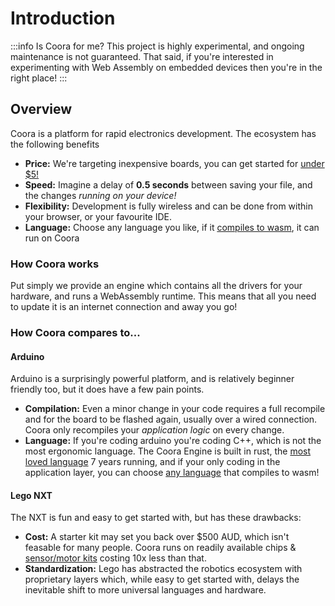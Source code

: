 # Introduction

:::info Is Coora for me?
This project is highly experimental, and ongoing maintenance is not guaranteed. That said, if you're interested in experimenting with Web Assembly on embedded devices then you're in the right place!
:::


## Overview

Coora is a platform for rapid electronics development. The ecosystem has the following benefits
- **Price:** We're targeting inexpensive boards, you can get started for [under $5!][esp32-c3]
- **Speed:** Imagine a delay of **0.5 seconds** between saving your file, and the changes *running on your device!*
- **Flexibility:** Development is fully wireless and can be done from within your browser, or your favourite IDE.
- **Language:** Choose any language you like, if it [compiles to wasm][wasm-langs], it can run on Coora

### How Coora works

Put simply we provide an engine which contains all the drivers for your hardware, and runs a WebAssembly runtime. This means that all you need to update it is an internet connection and away you go!

### How Coora compares to...

#### Arduino

Arduino is a surprisingly powerful platform, and is relatively beginner friendly too, but it does have a few pain points. 
- **Compilation:** Even a minor change in your code requires a full recompile and for the board to be flashed again, usually over a wired connection. Coora only recompiles your *application logic* on every change.
- **Language:** If you're coding arduino you're coding C++, which is not the most ergonomic language. The Coora Engine is built in rust, the [most loved language][most-loved] 7 years running, and if your only coding in the application layer, you can choose [any language][wasm-langs] that compiles to wasm!

#### Lego NXT

The NXT is fun and easy to get started with, but has these drawbacks:
- **Cost:** A starter kit may set you back over $500 AUD, which isn't feasable for many people. Coora runs on readily available chips & [sensor/motor kits][motor-kit] costing 10x less than that.
- **Standardization:** Lego has abstracted the robotics ecosystem with proprietary layers which, while easy to get started with, delays the inevitable shift to more universal languages and hardware.

[motor-kit]: https://www.aliexpress.com/item/1005003057841508.html?spm=a2g0o.productlist.0.0.208f2401zpqpqd&algo_pvid=4cba2acf-fdde-4eb4-aa0e-01be67ad53c8&algo_exp_id=4cba2acf-fdde-4eb4-aa0e-01be67ad53c8-11&pdp_ext_f=%7B%22sku_id%22%3A%2212000023649904820%22%7D&pdp_npi=2%40dis%21AUD%2147.64%2129.06%21%21%213.34%21%21%402101d8f416684681534123140e43ab%2112000023649904820%21sea&curPageLogUid=aOB5JugjmxpB
[wasm-langs]: https://github.com/appcypher/awesome-wasm-langs
[most-loved]: https://survey.stackoverflow.co/2022/?utm_source=thenewstack&utm_medium=website&utm_content=inline-mention&utm_campaign=platform#section-most-loved-dreaded-and-wanted-programming-scripting-and-markup-languages
[esp32-c3]: https://www.aliexpress.com/item/1005004490215444.html?gatewayAdapt=4itemAdapt